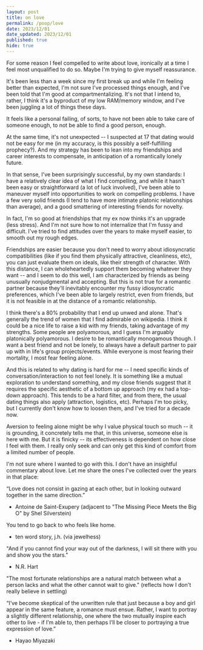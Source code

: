```yaml
---
layout: post
title: on love
permalink: /poop/love
date: 2023/12/01
date_updated: 2023/12/01
published: true
hide: true
---
```


For some reason I feel compelled to write about love, ironically at a time I feel most unqualified to do so. Maybe I'm trying to give myself reassurance.

It's been less than a week since my first break up and while I'm feeling better than expected, I'm not sure I've processed things enough, and I've been told that I'm good at compartmentalizing. It's not that I intend to, rather, I think it's a byproduct of my low RAM/memory window, and I've been juggling a lot of things these days.

It feels like a personal failing, of sorts, to have not been able to take care of someone enough, to not be able to find a good person, enough. 

At the same time, it's not unexpected -- I suspected at 17 that dating would not be easy for me (in my accuracy, is this possibly a self-fulfilling prophecy?). And my strategy has been to lean into my friendships and career interests to compensate, in anticipation of a romantically lonely future.

In that sense, I've been surprisingly successful, by my own standards: I have a relatively clear idea of what I find compelling, and while it hasn't been easy or straightforward (a lot of luck involved), I've been able to maneuver myself into opportunities to work on compelling problems. I have a few very solid friends (I tend to have more intimate platonic relationships than average), and a good smattering of interesting friends for novelty. 

In fact, I'm so good at friendships that my ex now thinks it's an upgrade (less stress). And I'm not sure how to not internalize that I'm fussy and difficult. I've tried to find attitudes over the years to make myself easier, to smooth out my rough edges. 

Friendships are easier because you don't need to worry about idiosyncratic compatibilities (like if you find them physically attractive, cleanliness, etc), you can just evaluate them on ideals, like their strength of character. With this distance, I can wholeheartedly support them becoming whatever they want -- and I seem to do this well, I am characterized by friends as being unusually nonjudgmental and accepting. But this is not true for a romantic partner because they'll inevitably encounter my fussy idiosyncratic preferences, which I've been able to largely restrict, even from friends, but it is not feasible in at the distance of a romantic relationship.

I think there's a 80% probability that I end up unwed and alone. That's generally the trend of women that I find admirable on wikipedia. I think it could be a nice life to raise a kid with my friends, taking advantage of my strengths. Some people are polyamorous, and I guess I'm arguably platonically polyamorous. I desire to be romantically monogamous though. I want a best friend and not be lonely, to always have a default partner to pair up with in life's group projects/events. While everyone is most fearing their mortality, I most fear feeling alone. 

And this is related to why dating is hard for me -- I need specific kinds of conversation/interaction to not feel lonely. It is something like a mutual exploration to understand something, and my close friends suggest that it requires the specific aesthetic of a bottom up approach (my ex had a top-down approach). This tends to be a hard filter, and from there, the usual dating things also apply (attraction, logistics, etc). Perhaps I'm too picky, but I currently don't know how to loosen them, and I've tried for a decade now. 

Aversion to feeling alone might be why I value physical touch so much -- it is grounding, it concretely tells me that, in this universe, someone else is here with me. But it is finicky -- its effectiveness is dependent on how close I feel with them. I really only seek and can only get this kind of comfort from a limited number of people. 

I'm not sure where I wanted to go with this. I don't have an insightful commentary about love. Let me share the ones I've collected over the years in that place:

“Love does not consist in gazing at each other, but in looking outward together in the same direction.” 
- Antoine de Saint-Exupery
(adjacent to "The Missing Piece Meets the Big O" by Shel Silverstein)

You tend to go back to who feels like home.
- ten word story, j.h. (via jewelhess)

"And if you cannot find your way out of the darkness,
I will sit there with you and show you the stars."
- N.R. Hart

"The most fortunate relationships are a natural match between what a person lacks and what the other cannot wait to give." 
(reflects how I don't really believe in settling)

“I’ve become skeptical of the unwritten rule that just because a boy and girl appear in the same feature, a romance must ensue. Rather, I want to portray a slightly different relationship, one where the two mutually inspire each other to live - if I’m able to, then perhaps I’ll be closer to portraying a true expression of love.” 
- Hayao Miyazaki




